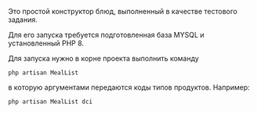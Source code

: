 Это простой конструктор блюд, выполненный в качестве тестового задания.

Для его запуска требуется подготовленная база MYSQL и установленный PHP 8.

Для запуска нужно в корне проекта выполнить команду

`php artisan MealList` 

в которую аргументами передаются коды типов продуктов. Например:

`php artisan MealList dci`

